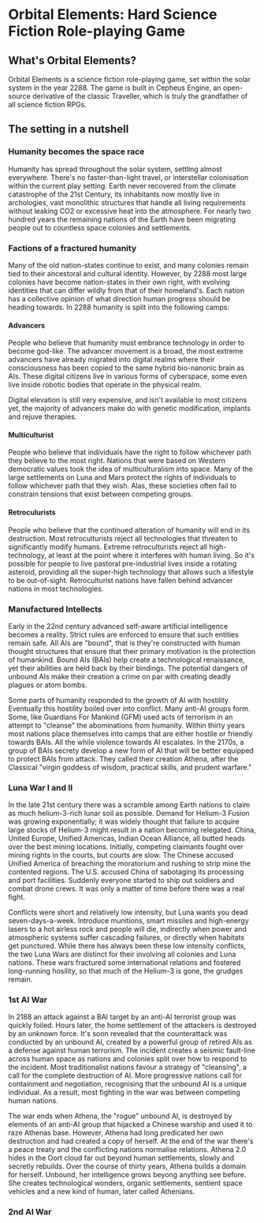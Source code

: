 # Orbital Elements: Hard Science Fiction Role-playing Game 

## What's Orbital Elements?

Orbital Elements is a science fiction role-playing game, set within the solar system in the year 2288. The game is built in Cepheus Engine, an open-source derivative of the classic Traveller, which is truly the grandfather of all science fiction RPGs.


## The setting in a nutshell

### Humanity becomes the space race

Humanity has spread throughout the solar system, settling almost everywhere. There's no faster-than-light travel, or interstellar colonisation within the current play setting. Earth never recovered from the climate catastrophe of the 21st Century, its inhabitants now mostly live in archologies, vast monolithic structures that handle all living requirements without leaking CO2 or excessive heat into the atmosphere. For nearly two hundred years the remaining nations of the Earth have been migrating people out to countless space colonies and settlements.

### Factions of a fractured humanity

Many of the old nation-states continue to exist, and many colonies remain tied to their ancestoral and cultural identity. However, by 2288 most large colonies have become nation-states in their own right, with evolving identities that can differ wildly from that of their homeland's. Each nation has a collective opinion of what direction human progress should be heading towards. In 2288 humanity is split into the following camps:

#### Advancers

People who believe that humanity must embrance technology in order to become god-like. The advancer movement is a broad, the most extreme advancers have already migrated into digital realms where their consciousness has been copied to the same hybrid bio-nanonic brain as AIs. These digital citizens live in various forms of cyberspace, some even live inside robotic bodies that operate in the physical realm.

Digital elevation is still very expensive, and isn't available to most citizens yet, the majority of advancers make do with genetic modification, implants and rejuve therapies.

#### Multiculturist

People who believe that individuals have the right to follow whichever path they believe to the most right. Nations that were based on Western democratic values took the idea of multiculturalism into space. Many of the large settlements on Luna and Mars protect the rights of individuals to follow whichever path that they wish. Alas, these societies often fail to constrain tensions that exist between competing groups.

#### Retroculurists

People who believe that the continued alteration of humanity will end in its destruction. Most retroculturists reject all technologies that threaten to significantly modify humans. Extreme retroculturists reject all high-technology, at least at the point where it interferes with human living. So it's possible for people to live pastoral pre-industrial lives inside a rotating asteroid, providing all the super-high technology that allows such a lifestyle to be out-of-sight. Retroculturist nations have fallen behind advancer nations in most technologies.

### Manufactured Intellects

Early in the 22nd century advanced self-aware artificial intelligence becomes a reality. Strict rules are enforced to ensure that such entities remain safe. All AIs are "bound", that is they're constructed with human thought structures that ensure that their primary motivation is the protection of humankind. Bound AIs (BAIs) help create a technological renaissance, yet their abilities are held back by their bindings. The potential dangers of unbound AIs make their creation a crime on par with creating deadly plagues or atom bombs.

Some parts of humanity responded to the growth of AI with hostility. Eventually this hostility boiled over into conflict. Many anti-AI groups form. Some, like Guardians For Mankind (GFM) used acts of terrorism in an attempt to "cleanse" the abominations from humanity. Within thirty years most nations place themselves into camps that are either hostile or friendly towards BAIs. All the while violence towards AI escalates. In the 2170s, a group of BAIs secrety develop a new form of AI that will be better equipped to protect BAIs from attack. They called their creation Athena, after the Classical "virgin goddess of wisdom, practical skills, and prudent warfare."

### Luna War I and II

In the late 21st century there was a scramble among Earth nations to claim as much helium-3-rich lunar soil as possible. Demand for Helium-3 Fusion was growing exponentially; it was widely thought that failure to acquire large stocks of Helium-3 might result in a nation becoming relegated. China, United Europe, Unified Americas, Indian Ocean Alliance, all butted heads over the best mining locations. Initially, competing claimants fought over mining rights in the courts, but courts are slow. The Chinese accused Unified America of breaching the moratorium and rushing to strip mine the contented regions. The U.S. accused China of sabotaging its processing and port facilities. Suddenly everyone started to ship out soldiers and combat drone crews. It was only a matter of time before there was a real fight.

Conflicts were short and relatively low intensity, but Luna wants you dead seven-days-a-week. Introduce munitions, smart missiles and high-energy lasers to a hot airless rock and people will die, indirectly when power and atmospheric systems suffer cascading failures, or directly when habitats get punctured. While there has always been these low intensity conflicts, the two Luna Wars are distinct for their involving all colonies and Luna nations. These wars fractured some international relations and fostered long-running hosility, so that much of the Helium-3 is gone, the grudges remain. 

### 1st AI War

In 2188 an attack against a BAI target by an anti-AI terrorist group was quickly foiled. Hours later, the home settlement of the attackers is destroyed by an unknown force. It's soon revealed that the counterattack was conducted by an unbound AI, created by a powerful group of retired AIs as a defense against human terrorism. The incident creates a seismic fault-line across human space as nations and colonies split over how to respond to the incident. Most traditionalist nations favour a strategy of "cleansing", a call for the complete destruction of AI. More progressive nations call for containment and negotiation, recognising that the unbound AI is a unique individual. As a result, most fighting in the war was between competing human nations.  

The war ends when Athena, the "rogue" unbound AI, is destroyed by elements of an anti-AI group that hijacked a Chinese warship and used it to raze Athenas base. However, Athena had long predicated her own destruction and had created a copy of herself. At the end of the war there's a peace treaty and the conflicting nations normalise relations. Athena 2.0 hides in the Oort cloud far out beyond human settlements, slowly and secretly rebuilds. Over the course of thirty years, Athena builds a domain for herself. Unbound, her intelligence grows beyong anything see before. She creates technological wonders, organic settlements, sentient space vehicles and a new  kind of human, later called Athenians.

### 2nd AI War

